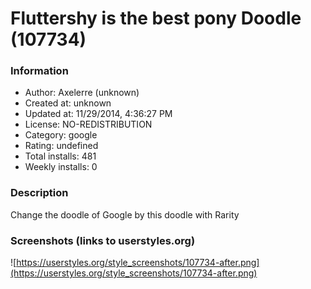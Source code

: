 # Fluttershy is the best pony Doodle (107734)

### Information
- Author: Axelerre (unknown)
- Created at: unknown
- Updated at: 11/29/2014, 4:36:27 PM
- License: NO-REDISTRIBUTION
- Category: google
- Rating: undefined
- Total installs: 481
- Weekly installs: 0


### Description
Change the doodle of Google by this doodle with Rarity


### Screenshots (links to userstyles.org)
![https://userstyles.org/style_screenshots/107734-after.png](https://userstyles.org/style_screenshots/107734-after.png)


